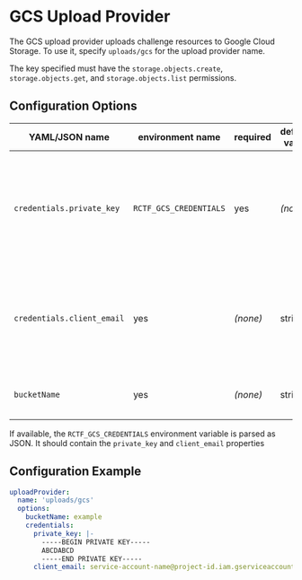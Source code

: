 # GCS Upload Provider

The GCS upload provider uploads challenge resources to Google Cloud Storage. To use it, specify `uploads/gcs` for the upload provider name.

The key specified must have the `storage.objects.create`, `storage.objects.get`, and `storage.objects.list` permissions.

## Configuration Options

YAML/JSON name|environment name|required|default value|type|description
-|-|-|-|-|-
`credentials.private_key`|`RCTF_GCS_CREDENTIALS`|yes|_(none)_|string|PEM-encoded private key for the service account with access to the GCS bucket
`credentials.client_email`|yes|_(none)_|string|email of the service account with access to the GCS bucket
`bucketName`|yes|_(none)_|string|name of the GCS bucket

If available, the `RCTF_GCS_CREDENTIALS` environment variable is parsed as JSON. It should contain the `private_key` and `client_email` properties

## Configuration Example

```yaml
uploadProvider:
  name: 'uploads/gcs'
  options:
    bucketName: example
    credentials:
      private_key: |-
        -----BEGIN PRIVATE KEY-----
        ABCDABCD
        -----END PRIVATE KEY-----
      client_email: service-account-name@project-id.iam.gserviceaccount.com
```
